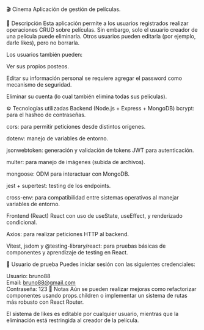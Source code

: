 🎬 Cinema
Aplicación de gestión de películas.

📝 Descripción
Esta aplicación permite a los usuarios registrados realizar operaciones CRUD sobre películas. Sin embargo, solo el usuario creador de una película puede eliminarla. Otros usuarios pueden editarla (por ejemplo, darle likes), pero no borrarla.

Los usuarios también pueden:

Ver sus propios posteos.

Editar su información personal se requiere agregar el password como mecanismo de seguridad.

Eliminar su cuenta (lo cual también elimina todas sus películas).

⚙️ Tecnologías utilizadas
Backend (Node.js + Express + MongoDB)
bcrypt: para el hasheo de contraseñas.

cors: para permitir peticiones desde distintos orígenes.

dotenv: manejo de variables de entorno.

jsonwebtoken: generación y validación de tokens JWT para autenticación.

multer: para manejo de imágenes (subida de archivos).

mongoose: ODM para interactuar con MongoDB.

jest + supertest: testing de los endpoints.

cross-env: para compatibilidad entre sistemas operativos al manejar variables de entorno.

Frontend (React)
React con uso de useState, useEffect, y renderizado condicional.

Axios: para realizar peticiones HTTP al backend.

Vitest, jsdom y @testing-library/react: para pruebas básicas de componentes y aprendizaje de testing en React.

👤 Usuario de prueba
Puedes iniciar sesión con las siguientes credenciales:

Usuario: bruno88  
Email: bruno88@gmail.com  
Contraseña: 123
📌 Notas
Aún se pueden realizar mejoras como refactorizar componentes usando props.children o implementar un sistema de rutas más robusto con React Router.

El sistema de likes es editable por cualquier usuario, mientras que la eliminación está restringida al creador de la película.